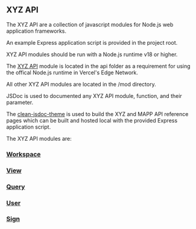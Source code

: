 ## XYZ API

The XYZ API are a collection of javascript modules for Node.js web application frameworks.

An example Express application script is provided in the project root.

XYZ API modules should be run with a Node.js runtime v18 or higher.

The [XYZ API](/xyz/module-_api.html) module is located in the api folder as a requirement for using the offical Node.js runtime in Vercel's Edge Network.

All other XYZ API modules are located in the /mod directory.

JSDoc is used to documented any XYZ API module, function, and their parameter.

The [clean-jsdoc-theme](https://www.npmjs.com/package/clean-jsdoc-theme) is used to build the XYZ and MAPP API reference pages which can be built and hosted local with the provided Express application script.

The XYZ API modules are:

### [Workspace](/xyz/module-_workspace)

### [View](/xyz/module-_view)

### [Query](/xyz/module-_query)

### [User](/xyz/module-_user)

### [Sign](/xyz/module-_sign)
